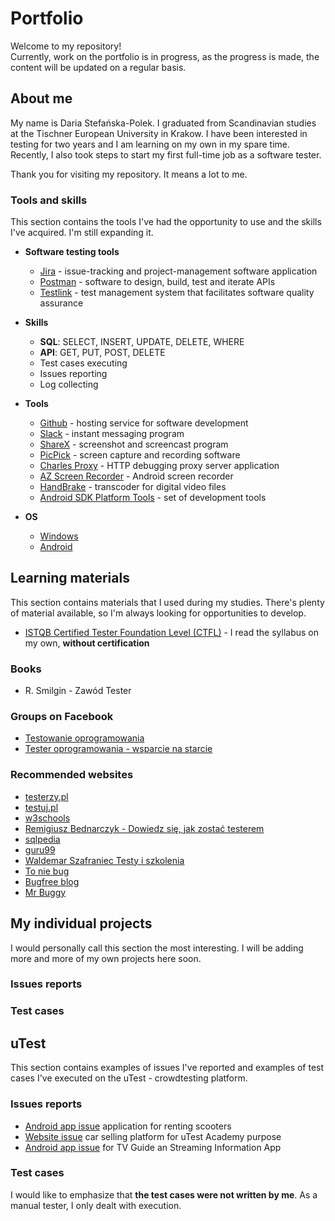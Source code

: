 # Portfolio

Welcome to my repository!<br>
Currently, work on the portfolio is in progress, as the progress is made, the content will be updated on a regular basis.

## About me

My name is Daria Stefańska-Polek. I graduated from Scandinavian studies at the Tischner European University in Krakow. I have been interested in testing for two years and I am learning on my own in my spare time. Recently, I also took steps to start my first full-time job as a software tester.

Thank you for visiting my repository. It means a lot to me.

### Tools and skills

This section contains the tools I've had the opportunity to use and the skills I've acquired. I'm still expanding it.

* **Software testing tools**
  * [Jira](https://www.atlassian.com/pl/software/jira) - issue-tracking and project-management software application
  * [Postman](https://www.postman.com/) - software to design, build, test and iterate APIs
  * [Testlink](https://www.testlink.org/) - test management system that facilitates software quality assurance

* **Skills**
  * **SQL**: SELECT, INSERT, UPDATE, DELETE, WHERE
  * **API**: GET, PUT, POST, DELETE
  * Test cases executing
  * Issues reporting
  * Log collecting

* **Tools**
  * [Github](https://github.com/) - hosting service for software development
  * [Slack](https://slack.com/) - instant messaging program
  * [ShareX](https://getsharex.com/) - screenshot and screencast program
  * [PicPick](https://picpick.app/pl/) - screen capture and recording software
  * [Charles Proxy](https://www.charlesproxy.com/) - HTTP debugging proxy server application
  * [AZ Screen Recorder](https://az-screen-recorder.en.uptodown.com/android) - Android screen recorder
  * [HandBrake](https://handbrake.fr/) - transcoder for digital video files
  * [Android SDK Platform Tools](https://developer.android.com/studio/releases/platform-tools) - set of development tools
 
* **OS**
  * [Windows](https://www.microsoft.com/pl-pl/windows)
  * [Android](https://www.android.com/intl/pl_pl/)

## Learning materials

This section contains materials that I used during my studies. There's plenty of material available, so I'm always looking for opportunities to develop.

* [ISTQB Certified Tester Foundation Level (CTFL)](https://www.istqb.org/certifications/certified-tester-foundation-level) - I read the syllabus on my own, **without certification**

### Books

* R. Smilgin - Zawód Tester

### Groups on Facebook

* [Testowanie oprogramowania](https://pl-pl.facebook.com/groups/TestowanieOprogramowania/)
* [Tester oprogramowania - wsparcie na starcie](https://pl-pl.facebook.com/groups/testeroprogramowania/)

### Recommended websites

* [testerzy.pl](https://testerzy.pl/)
* [testuj.pl](https://testuj.pl/)
* [w3schools](https://www.w3schools.com/)
* [Remigiusz Bednarczyk - Dowiedz się, jak zostać testerem](https://remigiuszbednarczyk.pl/jak-zostac-testerem)
* [sqlpedia](https://www.sqlpedia.pl/kurs-sql/)
* [guru99](https://www.guru99.com/)
* [Waldemar Szafraniec Testy i szkolenia](https://www.wyszkolewas.com.pl/)
* [To nie bug](https://www.toniebug.pl/)
* [Bugfree blog](https://bugfreeblog.com/)
* [Mr Buggy](http://mrbuggy.pl/)

## My individual projects

I would personally call this section the most interesting. I will be adding more and more of my own projects here soon.

### Issues reports


### Test cases


## uTest

This section contains examples of issues I've reported and examples of test cases I've executed on the uTest - crowdtesting platform.

### Issues reports

* [Android app issue](https://drive.google.com/file/d/1j37wP0BnwbM8zlCVA5ZlywkuTffe2-Ic/view) application for renting scooters
* [Website issue](https://drive.google.com/file/d/1Yc0lRyRCXAfLzkF4OAsaHjs0HF59BYi1/view) car selling platform for uTest Academy purpose
* [Android app issue](https://drive.google.com/file/d/19f64KoRyewxYAPThLBMuTzjsWKLi89ak/view) for TV Guide an Streaming Information App

### Test cases

I would like to emphasize that **the test cases were not written by me**. As a manual tester, I only dealt with execution.
